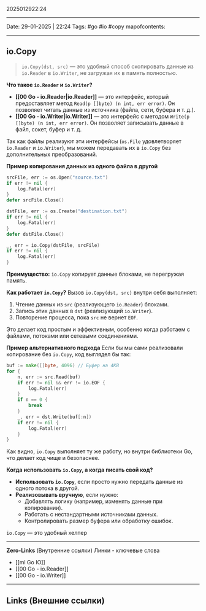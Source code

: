 2025012922:24
___
Date: 29-01-2025 | 22:24
Tags: #go #io #copy
mapofcontents:
___
## io.Copy

>`io.Copy(dst, src)` — это удобный способ скопировать данные из `io.Reader` в `io.Writer`, не загружая их в память полностью.

**Что такое `io.Reader` и `io.Writer`?**
- **[[00 Go - io.Reader|io.Reader]]** — это интерфейс, который предоставляет метод `Read(p []byte) (n int, err error)`. Он позволяет читать данные из источника (файла, сети, буфера и т. д.).
- **[[00 Go - io.Writer|io.Writer]]** — это интерфейс с методом `Write(p []byte) (n int, err error)`. Он позволяет записывать данные в файл, сокет, буфер и т. д.

Так как файлы реализуют эти интерфейсы (`os.File` удовлетворяет `io.Reader` и `io.Writer`), мы можем передавать их в `io.Copy` без дополнительных преобразований.

**Пример копирования данных из одного файла в другой**
```go
srcFile, err := os.Open("source.txt")
if err != nil {
	log.Fatal(err)
}
defer srcFile.Close()

dstFile, err := os.Create("destination.txt")
if err != nil {
	log.Fatal(err)
}
defer dstFile.Close()

_, err = io.Copy(dstFile, srcFile)
if err != nil {
	log.Fatal(err)
}
```

**Преимущество:** `io.Copy` копирует данные блоками, не перегружая память.

**Как работает `io.Copy`?**
Вызов `io.Copy(dst, src)` внутри себя выполняет:
1. Чтение данных из `src` (реализующего `io.Reader`) блоками.
2. Запись этих данных в `dst` (реализующий `io.Writer`).
3. Повторение процесса, пока `src` не вернет `EOF`.

Это делает код простым и эффективным, особенно когда работаем с файлами, потоками или сетевыми соединениями.

**Пример альтернативного подхода**
Если бы мы сами реализовали копирование без `io.Copy`, код выглядел бы так:
```go
buf := make([]byte, 4096) // Буфер на 4KB
for {
	n, err := src.Read(buf)
	if err != nil && err != io.EOF {
		log.Fatal(err)
	}
	if n == 0 {
		break
	}
	_, err = dst.Write(buf[:n])
	if err != nil {
		log.Fatal(err)
	}
}
```

Как видно, `io.Copy` выполняет ту же работу, но внутри библиотеки Go, что делает код чище и безопаснее.

**Когда использовать `io.Copy`, а когда писать свой код?**
- **Использовать `io.Copy`**, если просто нужно передать данные из одного потока в другой.
- **Реализовывать вручную**, если нужно:
    - Добавлять логику (например, изменять данные при копировании).
    - Работать с нестандартными источниками данных.
    - Контролировать размер буфера или обработку ошибок.

`io.Copy` — это удобный хелпер

-----
**Zero-Links**  (Внутренние ссылки) Линки - ключевые слова
- [[ml Go IO]]
- [[00 Go - io.Reader]]
- [[00 Go - io.Writer]]
------
**Links** (Внешние ссылки)
-
